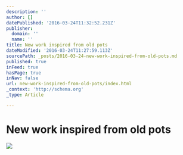 ```yaml
---
description: ''
author: []
datePublished: '2016-03-24T11:32:52.231Z'
publisher:
  domain: ''
  name: ''
title: New work inspired from old pots
dateModified: '2016-03-24T11:27:59.113Z'
sourcePath: _posts/2016-03-24-new-work-inspired-from-old-pots.md
published: true
inFeed: true
hasPage: true
inNav: false
url: new-work-inspired-from-old-pots/index.html
_context: 'http://schema.org'
_type: Article

---
```

# New work inspired from old pots
![](https://the-grid-user-content.s3-us-west-2.amazonaws.com/400a653a-a255-4d55-9dda-2046eefd1652.png)